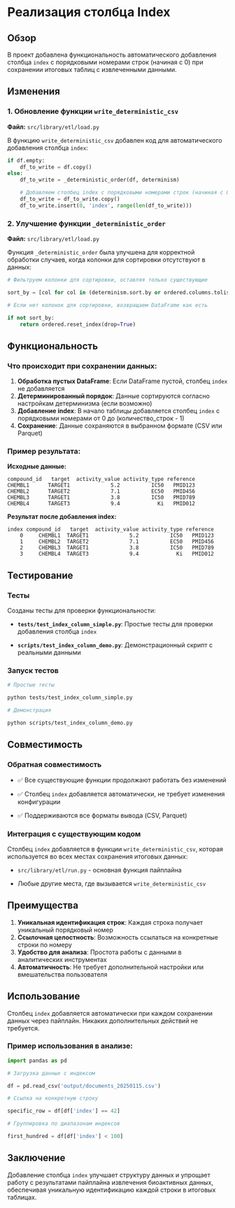 # Реализация столбца Index

## Обзор

В проект добавлена функциональность автоматического добавления столбца `index` с порядковыми номерами строк (начиная с 0) при сохранении итоговых таблиц с извлеченными данными.

## Изменения

### 1. Обновление функции `write_deterministic_csv`

**Файл:** `src/library/etl/load.py`

В функцию `write_deterministic_csv` добавлен код для автоматического добавления столбца `index`:

```python
if df.empty:
    df_to_write = df.copy()
else:
    df_to_write = _deterministic_order(df, determinism)

    # Добавляем столбец index с порядковыми номерами строк (начиная с 0)
    df_to_write = df_to_write.copy()
    df_to_write.insert(0, 'index', range(len(df_to_write)))
```

### 2. Улучшение функции `_deterministic_order`

**Файл:** `src/library/etl/load.py`

Функция `_deterministic_order` была улучшена для корректной обработки случаев, когда колонки для сортировки отсутствуют в данных:

```python
# Фильтруем колонки для сортировки, оставляя только существующие

sort_by = [col for col in (determinism.sort.by or ordered.columns.tolist()) if col in df.columns]

# Если нет колонок для сортировки, возвращаем DataFrame как есть

if not sort_by:
    return ordered.reset_index(drop=True)
```

## Функциональность

### Что происходит при сохранении данных:

1. **Обработка пустых DataFrame**: Если DataFrame пустой, столбец `index` не добавляется
2. **Детерминированный порядок**: Данные сортируются согласно настройкам детерминизма (если возможно)
3. **Добавление index**: В начало таблицы добавляется столбец `index` с порядковыми номерами от 0 до (количество_строк - 1)
4. **Сохранение**: Данные сохраняются в выбранном формате (CSV или Parquet)

### Пример результата:

**Исходные данные:**
```
compound_id   target  activity_value activity_type reference
CHEMBL1      TARGET1             5.2          IC50   PMID123
CHEMBL2      TARGET2             7.1          EC50   PMID456
CHEMBL3      TARGET1             3.8          IC50   PMID789
CHEMBL4      TARGET3             9.4            Ki   PMID012
```

**Результат после добавления index:**
```
index compound_id   target  activity_value activity_type reference
    0     CHEMBL1  TARGET1             5.2          IC50   PMID123
    1     CHEMBL2  TARGET2             7.1          EC50   PMID456
    2     CHEMBL3  TARGET1             3.8          IC50   PMID789
    3     CHEMBL4  TARGET3             9.4            Ki   PMID012
```

## Тестирование

### Тесты

Созданы тесты для проверки функциональности:

- **`tests/test_index_column_simple.py`**: Простые тесты для проверки добавления столбца `index`

- **`scripts/test_index_column_demo.py`**: Демонстрационный скрипт с реальными данными

### Запуск тестов

```bash
# Простые тесты

python tests/test_index_column_simple.py

# Демонстрация

python scripts/test_index_column_demo.py
```

## Совместимость

### Обратная совместимость

- ✅ Все существующие функции продолжают работать без изменений

- ✅ Столбец `index` добавляется автоматически, не требует изменения конфигурации

- ✅ Поддерживаются все форматы вывода (CSV, Parquet)

### Интеграция с существующим кодом

Столбец `index` добавляется в функции `write_deterministic_csv`, которая используется во всех местах сохранения итоговых данных:

- `src/library/etl/run.py` - основная функция пайплайна

- Любые другие места, где вызывается `write_deterministic_csv`

## Преимущества

1. **Уникальная идентификация строк**: Каждая строка получает уникальный порядковый номер
2. **Ссылочная целостность**: Возможность ссылаться на конкретные строки по номеру
3. **Удобство для анализа**: Простота работы с данными в аналитических инструментах
4. **Автоматичность**: Не требует дополнительной настройки или вмешательства пользователя

## Использование

Столбец `index` добавляется автоматически при каждом сохранении данных через пайплайн. Никаких дополнительных действий не требуется.

### Пример использования в анализе:

```python
import pandas as pd

# Загрузка данных с индексом

df = pd.read_csv('output/documents_20250115.csv')

# Ссылка на конкретную строку

specific_row = df[df['index'] == 42]

# Группировка по диапазонам индексов

first_hundred = df[df['index'] < 100]
```

## Заключение

Добавление столбца `index` улучшает структуру данных и упрощает работу с результатами пайплайна извлечения биоактивных данных, обеспечивая уникальную идентификацию каждой строки в итоговых таблицах.
